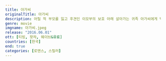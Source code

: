 ```yaml
---
title: 아가씨
originalTitle: 아가씨
description: 어릴 적 부모를 잃고 후견인 이모부의 보호 아래 살아가는 귀족 아가씨에게 백작이 추천한 새로운 하녀가 찾아온다. 이모부의 서재에서 책을 읽는 것이 일상의 전부인 아가씨는 순박해 보이는 하녀에게 조금씩 의지하기 시작한다. 하지만 하녀의 정체는 유명한 여도둑의 딸인 소매치기 고아 소녀 숙희. 막대한 재산을 상속받게 될 아가씨를 유혹하여 돈을 가로채겠다는 사기꾼 백작의 제안을 받고 아가씨가 백작을 사랑하게 만들기 위해 하녀가 된 것. 드디어 백작이 등장하고, 백작과 숙희는 자신만의 방식으로 아가씨의 마음을 흔들기 시작하는데...
genre: movie
imgname: 아가씨.jpeg
release: "2016.06.01"
ott: [티빙, 왓챠, 웨이브&유료]
countries: [한국]
end: true
categories: [로맨스, 스릴러]
---
```

